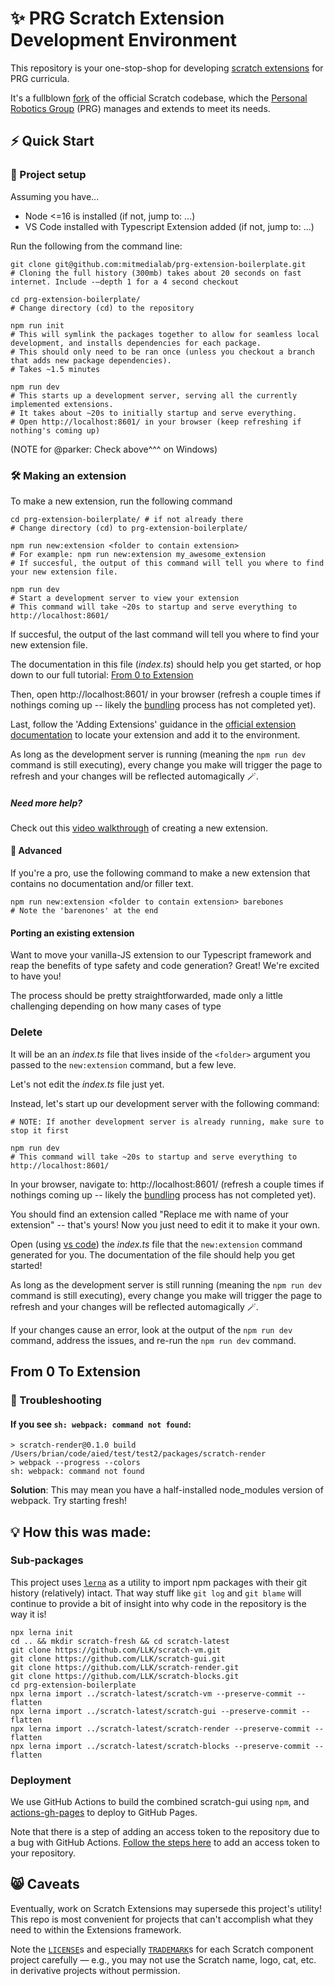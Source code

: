 # ✨ PRG Scratch Extension Development Environment

This repository is your one-stop-shop for developing [scratch extensions](https://en.scratch-wiki.info/wiki/Extension) for PRG curricula.

It's a fullblown [fork](https://en.wikipedia.org/wiki/Fork_(software_development)) of the official Scratch codebase, which the [Personal Robotics Group](https://robots.media.mit.edu/) (PRG) manages and extends to meet its needs. 

## ⚡ Quick Start

### 🚧 Project setup

Assuming you have...
- Node <=16 is installed (if not, jump to: ...)
- VS Code installed with Typescript Extension added (if not, jump to: ...)

Run the following from the command line:

```shell script
git clone git@github.com:mitmedialab/prg-extension-boilerplate.git
# Cloning the full history (300mb) takes about 20 seconds on fast internet. Include -–depth 1 for a 4 second checkout

cd prg-extension-boilerplate/
# Change directory (cd) to the repository

npm run init
# This will symlink the packages together to allow for seamless local development, and installs dependencies for each package. 
# This should only need to be ran once (unless you checkout a branch that adds new package dependencies).
# Takes ~1.5 minutes

npm run dev
# This starts up a development server, serving all the currently implemented extensions.
# It takes about ~20s to initially startup and serve everything.
# Open http://localhost:8601/ in your browser (keep refreshing if nothing's coming up)
```

(NOTE for @parker: Check above^^^ on Windows)

### 🛠️ Making an extension

To make a new extension, run the following command

```shell script
cd prg-extension-boilerplate/ # if not already there
# Change directory (cd) to prg-extension-boilerplate/ 

npm run new:extension <folder to contain extension>
# For example: npm run new:extension my_awesome_extension
# If succesful, the output of this command will tell you where to find your new extension file.

npm run dev
# Start a development server to view your extension
# This command will take ~20s to startup and serve everything to http://localhost:8601/
```

If succesful, the output of the last command will tell you where to find your new extension file. 

The documentation in this file (*index.ts*) should help you get started, or hop down to our full tutorial: [From 0 to Extension](#from-0-to-extension)

Then, open http://localhost:8601/ in your browser (refresh a couple times if nothings coming up -- likely the [bundling](https://www.freecodecamp.org/news/javascript-modules-part-2-module-bundling-5020383cf306/#:~:text=What%20is%20module%20bundling) process has not completed yet).

Last, follow the 'Adding Extensions' guidance in the [official extension documentation](https://en.scratch-wiki.info/wiki/Extension) to locate your extension and add it to the environment. 

As long as the development server is running (meaning the `npm run dev` command is still executing), every change you make will trigger the page to refresh and your changes will be reflected automagically 🪄. 

##### Need more help? 

Check out this [video walkthrough]() of creating a new extension.

#### 🥋 Advanced

If you're a pro, use the following command to make a new extension that contains no documentation and/or filler text. 

```shell script
npm run new:extension <folder to contain extension> barebones 
# Note the 'barenones' at the end
```

#### Porting an existing extension

Want to move your vanilla-JS extension to our Typescript framework and reap the benefits of type safety and code generation? Great! We're excited to have you!

The process should be pretty straightforwarded, made only a little challenging depending on how many cases of type

### Delete 

It will be an an *index.ts* file that lives inside of the `<folder>` argument you passed to the `new:extension` command, but a few leve.

Let's not edit the *index.ts* file just yet. 

Instead, let's start up our development server with the following command:

```shell script
# NOTE: If another development server is already running, make sure to stop it first

npm run dev
# This command will take ~20s to startup and serve everything to http://localhost:8601/
```


In your browser, navigate to: http://localhost:8601/ (refresh a couple times if nothings coming up -- likely the [bundling](https://www.freecodecamp.org/news/javascript-modules-part-2-module-bundling-5020383cf306/#:~:text=What%20is%20module%20bundling) process has not completed yet).

You should find an extension called "Replace me with name of your extension" -- that's yours! Now you just need to edit it to make it your own. 

Open (using [vs code]()) the *index.ts* file that the `new:extension` command generated for you. The documentation of the file should help you get started! 

As long as the development server is still running (meaning the `npm run dev` command is still executing), every change you make will trigger the page to refresh and your changes will be reflected automagically 🪄. 

If your changes cause an error, look at the output of the `npm run dev` command, address the issues, and re-run the `npm run dev` command.

## From 0 To Extension

### 🤔 Troubleshooting

#### If you see `sh: webpack: command not found`:

```shell script
> scratch-render@0.1.0 build /Users/brian/code/aied/test/test2/packages/scratch-render
> webpack --progress --colors
sh: webpack: command not found
```

**Solution**: This may mean you have a half-installed node_modules version of webpack. Try starting fresh!

## 💡 How this was made:

### Sub-packages

This project uses [`lerna`](https://github.com/lerna/lerna) as a utility to import npm packages with their git history (relatively) intact. That way stuff like `git log` and `git blame` will continue to provide a bit of insight into why code in the repository is the way it is! 

```shell script
npx lerna init
cd .. && mkdir scratch-fresh && cd scratch-latest
git clone https://github.com/LLK/scratch-vm.git
git clone https://github.com/LLK/scratch-gui.git
git clone https://github.com/LLK/scratch-render.git
git clone https://github.com/LLK/scratch-blocks.git
cd prg-extension-boilerplate
npx lerna import ../scratch-latest/scratch-vm --preserve-commit --flatten 
npx lerna import ../scratch-latest/scratch-gui --preserve-commit --flatten 
npx lerna import ../scratch-latest/scratch-render --preserve-commit --flatten 
npx lerna import ../scratch-latest/scratch-blocks --preserve-commit --flatten 
```

### Deployment

We use GitHub Actions to build the combined scratch-gui using `npm`, and [actions-gh-pages](https://github.com/peaceiris/actions-gh-pages) to deploy to GitHub Pages.

Note that there is a step of adding an access token to the repository due to a bug with GitHub Actions. [Follow the steps here](https://github.com/marketplace/actions/deploy-to-github-pages#configuration-) to add an access token to your repository.

## 😸 Caveats

Eventually, work on Scratch Extensions may supersede this project's utility! This repo is most convenient for projects that can't accomplish what they need to within the Extensions framework.

Note the [`LICENSE`](packages/scratch-gui/LICENSE)s and especially [`TRADEMARK`](packages/scratch-gui/TRADEMARK)s for each Scratch component project carefully — e.g., you may not use the Scratch name, logo, cat, etc. in derivative projects without permission.  
